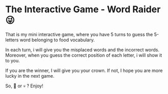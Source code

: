 # The Interactive Game - Word Raider 😜

That is my mini interactive game, where you have 5 turns to guess the 5-letters word belonging to food vocabulary.

In each turn, i will give you the misplaced words and the incorrect words. Moreover, when you guess the correct position of each letter, i will show it to you.

If you are the winner, I will give you your crown. If not, I hope you are more lucky in the next game.

So, 👑 or 💀 ? Enjoy!